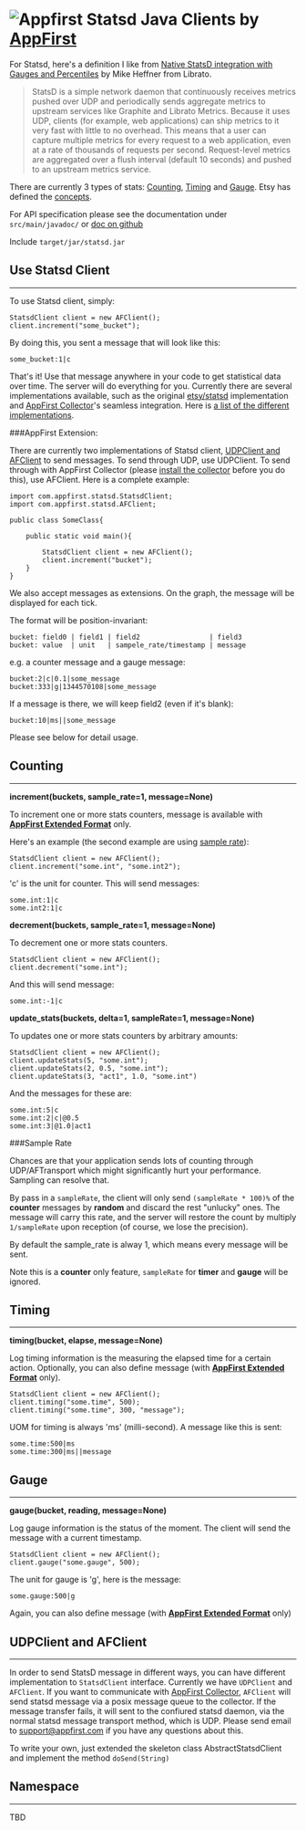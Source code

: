 ![Appfirst](http://www.appfirst.com/img/appfirst-logo.png)
Statsd Java Clients by [AppFirst](http://www.appfirst.com)
====================================

For Statsd, here's a definition I like from [Native StatsD integration with Gauges and Percentiles](http://blog.librato.com/2012/05/new-statsd-integration-with-gauges-and.html) by Mike Heffner from Librato.

> StatsD is a simple network daemon that continuously receives metrics pushed over UDP and periodically sends aggregate metrics to upstream services like Graphite and Librato Metrics. Because it uses UDP, clients (for example, web applications) can ship metrics to it very fast with little to no overhead. This means that a user can capture multiple metrics for every request to a web application, even at a rate of thousands of requests per second. Request-level metrics are aggregated over a flush interval (default 10 seconds) and pushed to an upstream metrics service.

There are currently 3 types of stats: [Counting](#couting), [Timing](#timing) and [Gauge](#gauge). Etsy has defined the [concepts](https://github.com/etsy/statsd#concepts). 

For API specification please see the documentation under `src/main/javadoc/` or [doc on github](
http://appfirst.github.com/java_statsd_client/src/main/javadoc/index.html?overview-summary.html)

Include `target/jar/statsd.jar`

## Use Statsd Client
-------------------

To use Statsd client, simply:

	StatsdClient client = new AFClient();
	client.increment("some_bucket");
	
By doing this, you sent a message that will look like this:

	some_bucket:1|c
	
That's it! Use that message anywhere in your code to get statistical data over time. The server will do everything for you. Currently there are several implementations available, such as the original [etsy/statsd](https://github.com/etsy/statsd) implementation and [AppFirst Collector][collector]'s seamless integration. Here is [a list of the different implementations](http://joemiller.me/2011/09/21/list-of-statsd-server-implementations/).


###AppFirst Extension:

There are currently two implementations of Statsd client, [UDPClient and AFClient](#about-transport) to send messages. To send through UDP, use UDPClient. To send through with AppFirst Collector (please [install the collector][collector] before you do this), use AFClient. Here is a complete example:

	import com.appfirst.statsd.StatsdClient;	
	import com.appfirst.statsd.AFClient;
	
	public class SomeClass{

		public static void main(){

			StatsdClient client = new AFClient();
			client.increment("bucket");
		}
	}

We also accept messages as extensions. On the graph, the message will be displayed for each tick.
<!--We need a example pic to demostrate here.-->
The format will be position-invariant:

	bucket: field0 | field1 | field2                 | field3
	bucket: value  | unit   | sampele_rate/timestamp | message

e.g. a counter message and a gauge message:

	bucket:2|c|0.1|some_message
	bucket:333|g|1344570108|some_message

If a message is there, we will keep field2 (even if it's blank):

	bucket:10|ms||some_message

Please see below for detail usage.
	
## Counting
-------------------
**increment(buckets, sample_rate=1, message=None)**
	
To increment one or more stats counters, message is available with **[AppFirst Extended Format](#appfirst-extension)** only.
	    	
Here's an example (the second example are using [sample rate](#sample-rate)):

	StatsdClient client = new AFClient();
	client.increment("some.int", "some.int2");
	
'c' is the unit for counter. This will send messages:

	some.int:1|c
	some.int2:1|c

**decrement(buckets, sample_rate=1, message=None)**

To decrement one or more stats counters.

	StatsdClient client = new AFClient();
	client.decrement("some.int");
	
And this will send message:

	some.int:-1|c

**update_stats(buckets, delta=1, sampleRate=1, message=None)**

To updates one or more stats counters by arbitrary amounts:

	StatsdClient client = new AFClient();
	client.updateStats(5, "some.int");
	client.updateStats(2, 0.5, "some.int");
	client.updateStats(3, "act1", 1.0, "some.int")
	
And the messages for these are:

	some.int:5|c
	some.int:2|c|@0.5
	some.int:3|@1.0|act1

###Sample Rate

Chances are that your application sends lots of counting through UDP/AFTransport which might significantly hurt your performance. Sampling can resolve that.

By pass in a `sampleRate`, the client will only send `(sampleRate * 100)%` of the **counter** messages by **random** and discard the rest "unlucky" ones. The message will carry this rate, and the server will restore the count by multiply `1/sampleRate` upon reception (of course, we lose the precision).

By default the sample_rate is alway 1, which means every message will be sent.

Note this is a **counter** only feature, `sampleRate` for **timer** and **gauge** will be ignored.


## Timing
-------------------
**timing(bucket, elapse, message=None)**

Log timing information is the measuring the elapsed time for a certain action.
Optionally, you can also define message (with **[AppFirst Extended Format](#appfirst-extension)** only).

	StatsdClient client = new AFClient();
	client.timing("some.time", 500);
	client.timing("some.time", 300, "message");

UOM for timing is always 'ms' (milli-second). A message like this is sent:

	some.time:500|ms
	some.time:300|ms||message

## Gauge
-------------------
**gauge(bucket, reading, message=None)**

Log gauge information is the status of the moment. The client will send the message with a current timestamp.

	StatsdClient client = new AFClient();
	client.gauge("some.gauge", 500);

The unit for gauge is 'g', here is the message:

	some.gauge:500|g

Again, you can also define message (with **[AppFirst Extended Format](#appfirst-extension)** only)
	

## UDPClient and AFClient
-------------------
In order to send StatsD message in different ways, you can have different implementation to `StatsdClient` interface. Currently we have `UDPClient` and `AFClient`. If you want to communicate with [AppFirst Collector][collector], `AFClient` will send statsd message via a posix message queue to the collector. If the message transfer fails, it will sent to the confiured statsd daemon, via the normal statsd message transport method, which is UDP. Please send email to <support@appfirst.com> if you have any questions about this.

To write your own, just extended the skeleton class AbstractStatsdClient and implement the method `doSend(String)`

## Namespace
-------------------
TBD


[collector]: https://wwws.appfirst.com
